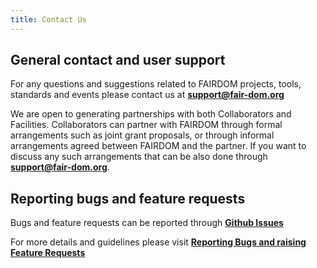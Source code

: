 ```yaml
---
title: Contact Us
---
```



## General contact and user support

For any questions and suggestions related to FAIRDOM projects, tools, standards and events please contact us at **support@fair-dom.org**

We are open to generating partnerships with both Collaborators and Facilities. Collaborators can partner with FAIRDOM through formal arrangements such as joint grant proposals, or through informal arrangements agreed between FAIRDOM and the partner. If you want to discuss any such arrangements that can be also done through **support@fair-dom.org**.

## Reporting bugs and feature requests

Bugs and feature requests can be reported through **[Github Issues](https://github.com/seek4science/seek/issues)**

For more details and guidelines please visit **[Reporting Bugs and raising Feature Requests](https://docs.seek4science.org/tech/reporting-bugs-and-features.html)**
 



                

